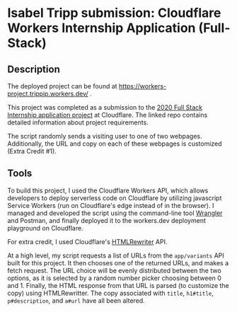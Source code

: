# Isabel Tripp submission: Cloudflare Workers Internship Application (Full-Stack)

## Description

The deployed project can be found at https://workers-project.trippip.workers.dev/ .

This project was completed as a submission to the [2020 Full Stack Internship application project](https://github.com/cloudflare-internship-2020/internship-application-fullstack) at Cloudflare. The linked repo contains detailed information about project requirements. 

The script randomly sends a visiting user to one of two webpages. Additionally, the URL and copy on each of these webpages is customized (Extra Credit #1). 

## Tools 

To build this project, I used the Cloudflare Workers API, which allows developers to deploy serverless code on Cloudflare by utilizing javascript Service Workers (run on Cloudflare's edge instead of in the browser). I managed and developed the script using the command-line tool [Wrangler](https://github.com/cloudflare/wrangler) and Postman, and finally deployed it to the workers.dev deployment playground on Cloudflare. 

For extra credit, I used Cloudflare's [HTMLRewriter](https://developers.cloudflare.com/workers/reference/apis/html-rewriter/) API. 

At a high level, my script requests a list of URLs from the `app/variants` API built for this project. It then chooses one of the returned URLs, and makes a fetch request. The URL choice will be evenly distributed between the two options, as it is selected by a random number picker choosing between 0 and 1. Finally, the HTML response from that URL is parsed (to customize the copy) using HTMLRewritter. The copy associated with `title`, `h1#title`, `p#description`, and `a#url` have all been altered. 
